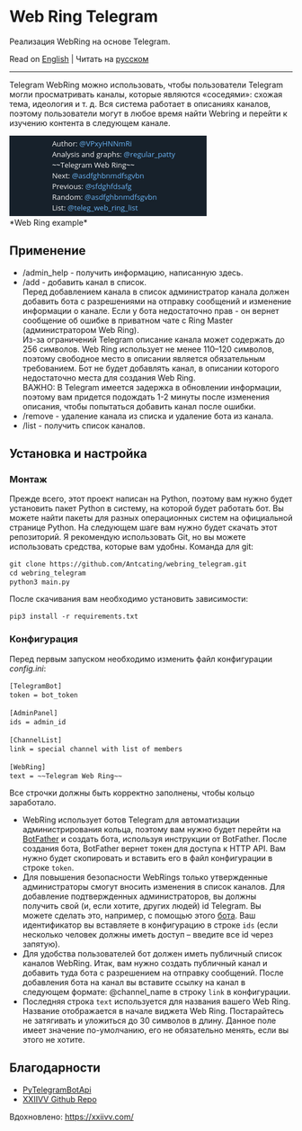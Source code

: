 # Web Ring Telegram
Реализация WebRing на основе Telegram.


Read on [English](https://github.com/Antcating/webring_telegram/blob/main/README.md) | Читать на [русском](https://github.com/Antcating/webring_telegram/blob/main/README_ru.md)

---

Telegram WebRing можно использовать, чтобы пользователи Telegram могли просматривать каналы, которые являются «соседями»: схожая тема, идеология и т. д. Вся система работает в описаниях каналов, поэтому пользователи могут в любое время найти Webring и перейти к изучению контента в следующем канале.
<p align="left">
    <img src="example.png"> </br>
    *Web Ring example*
</p>

## Применение

- /admin_help - получить информацию, написанную здесь.
- /add - добавить канал в список. </br>
Перед добавлением канала в список администратор канала должен добавить бота с разрешениями на отправку сообщений и изменение информации о канале. Если у бота недостаточно прав - он вернет сообщение об ошибке в приватном чате с Ring Master (администратором Web Ring). </br>
Из-за ограничений Telegram описание канала может содержать до 256 символов. Web Ring использует не менее 110–120 символов, поэтому свободное место в описании является обязательным требованием. Бот не будет добавлять канал, в описании которого недостаточно места для создания Web Ring. </br>
ВАЖНО: В Telegram имеется задержка в обновлении информации, поэтому вам придется подождать 1-2 минуты после изменения описания, чтобы попытаться добавить канал после ошибки. </br>
- /remove - удаление канала из списка и удаление бота из канала. </br>
- /list - получить список каналов.

## Установка и настройка
### Монтаж
Прежде всего, этот проект написан на Python, поэтому вам нужно будет установить пакет Python в систему, на которой будет работать бот. Вы можете найти пакеты для разных операционных систем на официальной странице Python.
На следующем шаге вам нужно будет скачать этот репозиторий. Я рекомендую использовать Git, но вы можете использовать средства, которые вам удобны.
Команда для git:
```
git clone https://github.com/Antcating/webring_telegram.git
cd webring_telegram
python3 main.py
```

После скачивания вам необходимо установить зависимости:
```
pip3 install -r requirements.txt
```

### Конфигурация
Перед первым запуском необходимо изменить файл конфигурации _config.ini_:
```
[TelegramBot]
token = bot_token

[AdminPanel]
ids = admin_id 

[ChannelList]
link = special channel with list of members 

[WebRing]
text = ~~Telegram Web Ring~~
```
Все строчки должны быть корректно заполнены, чтобы кольцо заработало.
- WebRing использует ботов Telegram для автоматизации администрирования кольца, поэтому вам нужно будет перейти на [BotFather](https://t.me/BotFather) и создать бота, используя инструкции от BotFather. После создания бота, BotFather вернет токен для доступа к HTTP API. Вам нужно будет скопировать и вставить его в файл конфигурации в строке `token`.
- Для повышения безопасности WebRings только утвержденные администраторы смогут вносить изменения в список каналов. Для добавление подтвержденных администраторов, вы должны получить свой (и, если хотите, других людей) id Telegram. Вы можете сделать это, например, с помощью этого [бота](https://t.me/userinfobot). Ваш идентификатор вы вставляете в конфигурацию в строке `ids` (если несколько человек должны иметь доступ – введите все id через запятую).
- Для удобства пользователей бот должен иметь публичный список каналов WebRing. Итак, вам нужно создать публичный канал и добавить туда бота с разрешением на отправку сообщений. После добавления бота на канал вы вставите ссылку на канал в следующем формате: @channel_name в строку `link` в конфигурации.
- Последняя строка `text` используется для названия вашего Web Ring. Название отображается в начале виджета Web Ring. Постарайтесь не затягивать и уложиться до 30 символов в длину. Данное поле имеет значение по-умолчанию, его не обязательно менять, если вы этого не хотите.

## Благодарности
- [PyTelegramBotApi](https://github.com/eternnoir/pyTelegramBotAPI)
- [XXIIVV Github Repo](https://github.com/XXIIVV)

Вдохновлено: https://xxiivv.com/